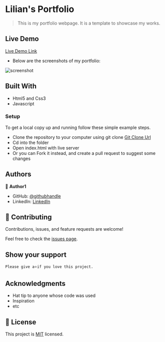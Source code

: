 # Lilian's Portfolio

> This is my portfolio webpage. It is a template to showcase my works.

## Live Demo

[Live Demo Link](https://lily-coder.github.io/lilians-portfolio/)

- Below are the screenshots of my portfolio:

![screenshot](./assets/img1.png)


## Built With

- Html5 and Css3
- Javascript

### Setup
To get a local copy up and running follow these simple example steps.

- Clone the repository to your computer using git clone [Git Clone Url](https://github.com/lily-coder/lilians-portfolio.git)
- Cd into the folder
- Open index.html with live server
- Or you can Fork it instead, and create a pull request to suggest some changes

## Authors

👤 **Author1**

- GitHub: [@githubhandle](https://github.com/lily-coder/lily-coder)
- LinkedIn: [LinkedIn](https://www.linkedin.com/in/lilian-moraa-99950b1b8)


## 🤝 Contributing

Contributions, issues, and feature requests are welcome!

Feel free to check the [issues page](https://github.com/lily-coder/lilians-portfolio/issues).

## Show your support

    Please give a⭐️if you love this project.
## Acknowledgments

- Hat tip to anyone whose code was used
- Inspiration
- etc

## 📝 License

This project is [MIT](./MIT.md) licensed.